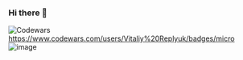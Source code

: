 ### Hi there 👋
![Codewars](https://img.shields.io/badge/Codewars-B1361E?style=for-the-badge&logo=codewars&logoColor=grey) https://www.codewars.com/users/Vitaliy%20Replyuk/badges/micro
![image]([https://www.codewars.com/users/uyncis/badges/large](https://www.codewars.com/users/Vitaliy%20Replyuk/badges/micro))


<!--
**vr242kj/vr242kj** is a ✨ _special_ ✨ repository because its `README.md` (this file) appears on your GitHub profile.


Here are some ideas to get you started:

- 🔭 I’m currently working on ...
- 🌱 I’m currently learning ...
- 👯 I’m looking to collaborate on ...
- 🤔 I’m looking for help with ...
-->
